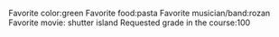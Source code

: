 Favorite color:green
Favorite food:pasta
Favorite musician/band:rozan 
Favorite movie: shutter island
Requested grade in the course:100
